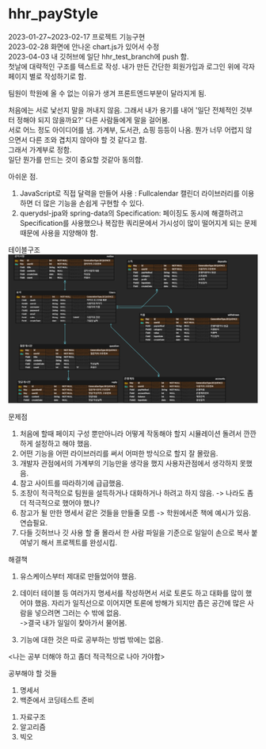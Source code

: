 # hhr_payStyle

2023-01-27~2023-02-17 프로젝트 기능구현  
2023-02-28 화면에 안나온 chart.js가 있어서 수정  
2023-04-03 내 깃허브에 일단 hhr_test_branch에 push 함.  
첫날에 대략적인 구조를 텍스트로 작성. 내가 만든 간단한 회원가입과 로그인 위에 각자 페이지 별로 작성하기로 함.  

    
팀원이 학원에 올 수 없는 이유가 생겨 프론트엔드부분이 달라지게 됨.

처음에는 서로 낯선지 말을 꺼내지 않음. 그래서 내가 용기를 내어 '일단 전체적인 것부터 정해야 되지 않을까요?' 다른 사람들에게 말을 걸어봄.  
서로 어느 정도 아이디어를 냄. 가계부, 도서관, 쇼핑 등등이 나옴. 뭔가 너무 어렵지 않으면서 다른 조와 겹치지 않아야 할 것 같다고 함.  
그래서 가계부로 정함.  
일단 뭔가를 만드는 것이 중요할 것같아 동의함.  

아쉬운 점.  

1. JavaScript로 직접 달력을 만들어 사용 : Fullcalendar 캘린더 라이브러리를 이용하면 더 많은 기능을 손쉽게 구현할 수 있다.
2. querydsl-jpa와 spring-data의 Specification: 
페이징도 동시에 해결하려고 Specification를 사용했으나 복잡한 쿼리문에서 가시성이 많이 떨어지게 되는 문제 때문에 사용을 지양해야 함.

  
 테이블구조  
<img src="./payStyle 테이블구조.png" width="600px" height="300px" title="Github_Logo"></img>

문제점

1. 처음에 할때 페이지 구성 뿐만아니라 어떻게 작동해야 할지 시뮬레이션 돌려서 깐깐하게 설정하고 해야 했음.  
2. 어떤 기능을 어떤 라이브러리를 써서 어떠한 방식으로 할지 잘 몰랐음.  
3. 개발자 관점에서의 가계부의 기능만을 생각을 했지 사용자관점에서 생각하지 못했음.
4. 참고 사이트를 따라하기에 급급했음.
5. 조장이 적극적으로 팀원을 설득하거나 대화하거나 하려고 하지 않음. -> 나라도 좀더 적극적으로 했어야 했나?
6. 참고가 될 만한 명세서 같은 것들을 만들줄 모름 -> 학원에서준 책에 예시가 있음. 연습필요.
7. 다들 깃허브나 깃 사용 할 줄 몰라서 한 사람 파일을 기준으로 일일이 손으로 복사 붙여넣기 해서 프로젝트를 완성시킴.

해결책

1. 유스케이스부터 제대로 만들었어야 했음.
2. 데이터 테이블 등 여러가지 명세서를 작성하면서 서로 토론도 하고 대화를 많이 했어야 했음. 
        자리가 일직선으로 이어지면 토론에 방해가 되지만 좁은 공간에 많은 사람을 넣으려면 그러는 수 밖에 없음.      
        ->결국 내가 일일이 찾아가서 물어봄.

3. 기능에 대한 것은 따로 공부하는 방법 밖에는 없음.

<나는 공부 더해야 하고 좀더 적극적으로 나아 가야함>

공부해야 할 것들 
1. 명세서
2. 백준에서 코딩테스트 준비
  1) 자료구조
  2) 알고리즘
  3) 빅오
